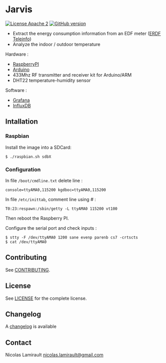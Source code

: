 # Jarvis

[![License Apache 2][badge-license]](LICENSE)
[![GitHub version](https://badge.fury.io/gh/zeiot%2Frasphome.svg)](https://badge.fury.io/gh/zeiot%2Frasphome)

* Extract the energy consumption information from an EDF meter ([ERDF Teleinfo][])
* Analyze the indoor / outdoor temperature

Hardware :

* [RaspberryPI][]
* [Arduino][]
* 433Mhz RF transmitter and receiver kit for Arduino/ARM
* DHT22 temperature-humidity sensor

Software :

* [Grafana][]
* [InfluxDB][]


## Intallation

### Raspbian

Install the image into a SDCard:

    $ ./raspbian.sh sdbX


### Configuration

In file `/boot/cmdline.txt` delete line :

    console=ttyAMA0,115200 kgdboc=ttyAMA0,115200

In file `/etc/inittab`, comment line using *#* :

    T0:23:respawn:/sbin/getty -L ttyAMA0 115200 vt100

Then reboot the Raspberry PI.

Configure the serial port and check inputs :

    $ stty -F /dev/ttyAMA0 1200 sane evenp parenb cs7 -crtscts
    $ cat /dev/ttyAMA0




## Contributing

See [CONTRIBUTING](CONTRIBUTING.md).


## License

See [LICENSE](LICENSE) for the complete license.


## Changelog

A [changelog](ChangeLog.md) is available


## Contact

Nicolas Lamirault <nicolas.lamirault@gmail.com>


[badge-license]: https://img.shields.io/badge/license-Apache2-green.svg?style=flat

[RaspberryPI]: https://www.raspberrypi.org/
[Arduino]: https://www.arduino.cc/
[Grafana]: http://grafana.org/
[InfluxDB]: https://influxdata.com/

[ERDF Teleinfo]: http://www.erdf.fr/sites/default/files/ERDF-NOI-CPT_02E.pdf
